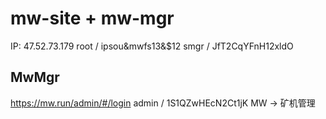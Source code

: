 # mw-site + mw-mgr
IP: 47.52.73.179
root / ipsou&mwfs13&$12
smgr / JfT2CqYFnH12xldO

## MwMgr
https://mw.run/admin/#/login
admin / 1S1QZwHEcN2Ct1jK
MW -> 矿机管理